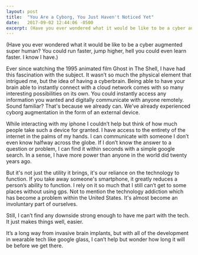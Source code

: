 ```yaml
---
layout: post
title:  "You Are a Cyborg, You Just Haven't Noticed Yet"
date:   2017-09-02 12:44:06 -0500
excerpt: (Have you ever wondered what it would be like to be a cyber augmented super human? You could run faster, jump higher, hell you could even learn faster. I know I have.)
---
```


(Have you ever wondered what it would be like to be a cyber augmented super human? You could run faster, jump higher, hell you could even learn faster. I know I have.)

Ever since watching the 1995 animated film Ghost in The Shell, I have had this fascination with the subject. It wasn’t so much the physical element that intrigued me, but the idea of having a cyberbrain. Being able to have your brain able to instantly connect with a cloud network comes with so many interesting possibilities on its own. You could instantly access any information you wanted and digitally communicate with anyone remotely. Sound familiar? That's because we already can. We’ve already experienced cyborg augmentation in the form of an external device.

While interacting with my iphone I couldn’t help but think of how much people take such a device for granted. I have access to the entirety of the internet in the palms of my hands. I can communicate with someone I don’t even know halfway across the globe. If I don’t know the answer to a question or problem, I can find it within seconds with a simple google search. In a sense, I have more power than anyone in the world did twenty years ago.

But it's not just the utility it brings, it's our reliance on the technology to function. If you take away someone's smartphone, it greatly reduces a person’s ability to function. I rely on it so much that I still can’t get to some places without using gps. Not to mention the technology addiction which has become a problem within the United States. It's almost become an involuntary part of ourselves.

Still, I can’t find any downside strong enough to have me part with the tech. It just makes things well, easier.

It’s a long way from invasive brain implants, but with all of the development in wearable tech like google glass, I can’t help but wonder how long it will be before we get there.
